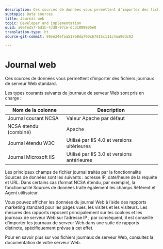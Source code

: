 ```yaml
---
description: Ces sources de données vous permettent d’importer des fichiers journaux de serveur Web standard.
subtopic: Data sources
title: Journal web
topic: Developer and implementation
uuid: a0efed57-6d1b-43d8-97ce-dc31009805e0
translation-type: ht
source-git-commit: 99ee24efaa517e8da700c67818c111c4aa90dc02

---
```



# Journal web

Ces sources de données vous permettent d’importer des fichiers journaux de serveur Web standard.

Les types courants suivants de journaux de serveur Web sont pris en charge :

| Nom de la colonne | Description |
|--- |--- |
| Journal courant NCSA | Valeur Apache par défaut |
| NCSA étendu (combiné) | Apache |
| Journal étendu W3C | Utilisé par IIS 4.0 et versions ultérieures |
| Journal Microsoft IIS | Utilisé par IIS 3.0 et versions antérieures |

Les principaux champs de fichier journal traités par la fonctionnalité Sources de données sont les suivants : adresse IP, date/heure de la requête et URL. Dans certains cas (format NCSA étendu, par exemple), la fonctionnalité Sources de données traite également les champs Référent et Agent utilisateur.

Vous pouvez afficher les données du journal Web à l’aide des rapports marketing standard pour les pages vues, les visites et les visiteurs. Les mesures des rapports reposent principalement sur les cookies et les journaux de serveur Web sur l’adresse IP ; par conséquent, il est conseillé d’importer les journaux de serveur Web dans une suite de rapports distincte, spécifiquement prévue à cet effet.

Pour en savoir plus sur vos fichiers journaux de serveur Web, consultez la documentation de votre serveur Web.
